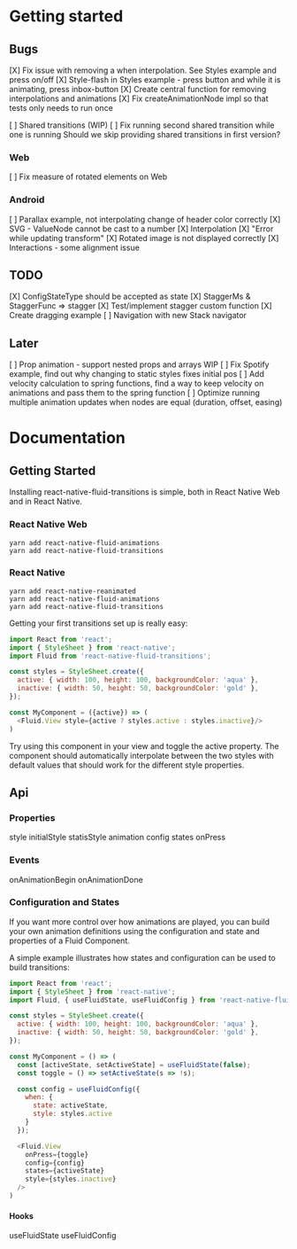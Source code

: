 # Getting started

## Bugs

[X] Fix issue with removing a when interpolation. See Styles example and press on/off
[X] Style-flash in Styles example - press button and while it is animating, press inbox-button
[X] Create central function for removing interpolations and animations
[X] Fix createAnimationNode impl so that tests only needs to run once

[ ] Shared transitions (WIP)
  [ ] Fix running second shared transition while one is running
      Should we skip providing shared transitions in first version?

### Web
[ ] Fix measure of rotated elements on Web

### Android
[ ] Parallax example, not interpolating change of header color correctly
[X] SVG - ValueNode cannot be cast to a number
[X] Interpolation 
  [X] "Error while updating transform"
  [X] Rotated image is not displayed correctly
[X] Interactions - some alignment issue
 
## TODO

[X] ConfigStateType should be accepted as state 
[X] StaggerMs & StaggerFunc => stagger
[X] Test/implement stagger custom function
[X] Create dragging example
[ ] Navigation with new Stack navigator

## Later

[ ] Prop animation - support nested props and arrays WIP
[ ] Fix Spotify example, find out why changing to static styles fixes initial pos
[ ] Add velocity calculation to spring functions, find a way to keep velocity on 
    animations and pass them to the spring function
[ ] Optimize running multiple animation updates when nodes are equal (duration, offset, easing)

# Documentation

## Getting Started

Installing react-native-fluid-transitions is simple, both in React Native Web and in React Native.

### React Native Web

```
yarn add react-native-fluid-animations
yarn add react-native-fluid-transitions
```

### React Native

```
yarn add react-native-reanimated
yarn add react-native-fluid-animations
yarn add react-native-fluid-transitions
```

Getting your first transitions set up is really easy:

```js
import React from 'react';
import { StyleSheet } from 'react-native';
import Fluid from 'react-native-fluid-transitions';

const styles = StyleSheet.create({
  active: { width: 100, height: 100, backgroundColor: 'aqua' },
  inactive: { width: 50, height: 50, backgroundColor: 'gold' },
});

const MyComponent = ({active}) => (
  <Fluid.View style={active ? styles.active : styles.inactive}/>
)
```

Try using this component in your view and toggle the active property. 
The component should automatically interpolate between the two styles with
default values that should work for the different style properties.

## Api

### Properties

style
initialStyle
statisStyle
animation
config
states
onPress

### Events
onAnimationBegin
onAnimationDone

### Configuration and States

If you want more control over how animations are played, you can build your own
animation definitions using the configuration and state and properties of a Fluid Component.

A simple example illustrates how states and configuration can be used to build transitions:

```js
import React from 'react';
import { StyleSheet } from 'react-native';
import Fluid, { useFluidState, useFluidConfig } from 'react-native-fluid-transitions';

const styles = StyleSheet.create({
  active: { width: 100, height: 100, backgroundColor: 'aqua' },
  inactive: { width: 50, height: 50, backgroundColor: 'gold' },
});

const MyComponent = () => (
  const [activeState, setActiveState] = useFluidState(false);
  const toggle = () => setActiveState(s => !s);

  const config = useFluidConfig({
    when: {
      state: activeState,
      style: styles.active
    }
  });

  <Fluid.View 
    onPress={toggle}
    config={config}
    states={activeState}
    style={styles.inactive}
  />  
)
```


#### Hooks

useFluidState
useFluidConfig